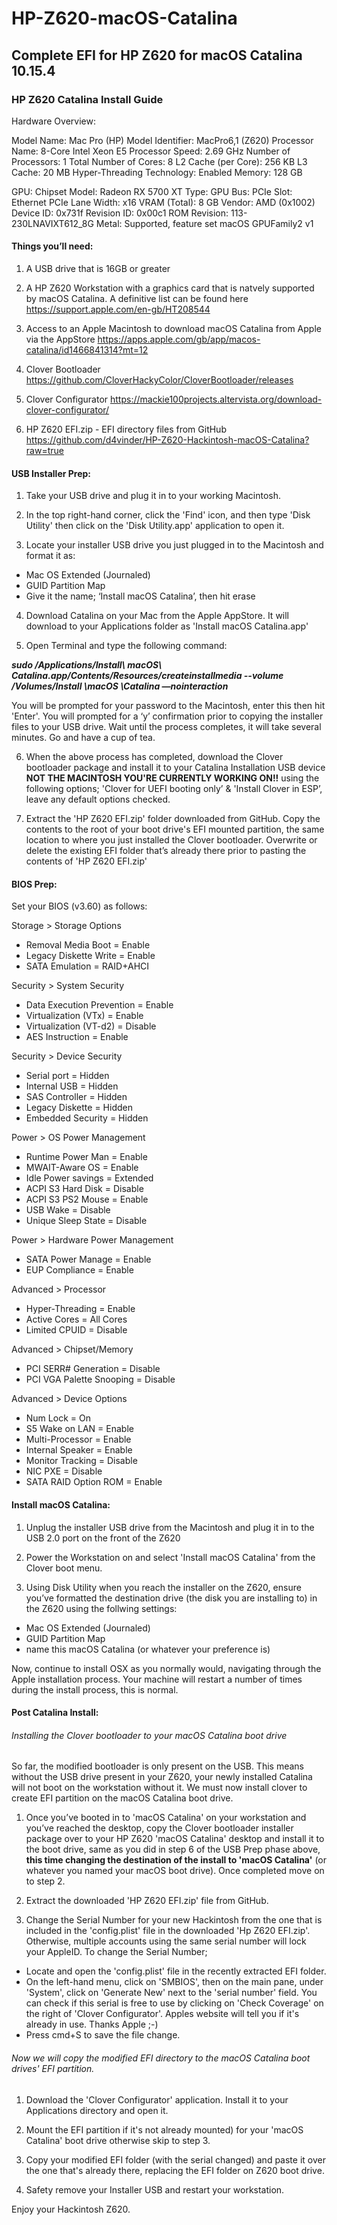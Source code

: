 # HP-Z620-macOS-Catalina
## Complete EFI for HP Z620 for macOS Catalina 10.15.4

### HP Z620 Catalina Install Guide

Hardware Overview:

  Model Name:	Mac Pro (HP)
  Model Identifier:	MacPro6,1 (Z620)
  Processor Name:	8-Core Intel Xeon E5
  Processor Speed:	2.69 GHz
  Number of Processors:	1
  Total Number of Cores:	8
  L2 Cache (per Core):	256 KB
  L3 Cache:	20 MB
  Hyper-Threading Technology:	Enabled
  Memory:	128 GB
  
  GPU:
  Chipset Model:	Radeon RX 5700 XT
  Type:	GPU
  Bus:	PCIe
  Slot:	Ethernet
  PCIe Lane Width:	x16
  VRAM (Total):	8 GB
  Vendor:	AMD (0x1002)
  Device ID:	0x731f
  Revision ID:	0x00c1
  ROM Revision:	113-230LNAVIXT612_8G
  Metal:	Supported, feature set macOS GPUFamily2 v1

#### Things you’ll need:

1. A USB drive that is 16GB or greater

2. A HP Z620 Workstation with a graphics card that is natvely supported by macOS Catalina. A definitive list can be found here https://support.apple.com/en-gb/HT208544

3. Access to an Apple Macintosh to download macOS Catalina from Apple via the AppStore https://apps.apple.com/gb/app/macos-catalina/id1466841314?mt=12

4. Clover Bootloader https://github.com/CloverHackyColor/CloverBootloader/releases

5. Clover Configurator https://mackie100projects.altervista.org/download-clover-configurator/

5. HP Z620 EFI.zip - EFI directory files from GitHub https://github.com/d4vinder/HP-Z620-Hackintosh-macOS-Catalina?raw=true

#### USB Installer Prep: 

1. Take your USB drive and plug it in to your working Macintosh.

2. In the top right-hand corner, click the 'Find' icon, and then type 'Disk Utility' then click on the 'Disk Utility.app' application to open it. 

3. Locate your installer USB drive you just plugged in to the Macintosh and format it as:
- Mac OS Extended (Journaled)
- GUID Partition Map
- Give it the name; ‘Install macOS Catalina’, then hit erase

4. Download Catalina on your Mac from the Apple AppStore. It will download to your Applications folder as 'Install macOS Catalina.app'

5. Open Terminal and type the following command:

***sudo /Applications/Install\ macOS\ Catalina.app/Contents/Resources/createinstallmedia --volume /Volumes/Install \macOS \Catalina —nointeraction***

You will be prompted for your password to the Macintosh, enter this then hit 'Enter'. You will prompted for a ‘y’ confirmation prior to copying the installer files to your USB drive. Wait until the process completes, it will take several minutes. Go and have a cup of tea.
 
6. When the above process has completed, download the Clover bootloader package and install it to your Catalina Installation USB device **NOT THE MACINTOSH YOU'RE CURRENTLY WORKING ON!!** using the following options; 'Clover for UEFI booting only’ & 'Install Clover in ESP’, leave any default options checked.

7. Extract the 'HP Z620 EFI.zip' folder downloaded from GitHub. Copy the contents to the root of your boot drive's EFI mounted partition, the same location to where you just installed the Clover bootloader. Overwrite or delete the existing EFI folder that’s already there prior to pasting the contents of 'HP Z620 EFI.zip'

#### BIOS Prep:

Set your BIOS (v3.60) as follows:

Storage > Storage Options
- Removal Media Boot = Enable
- Legacy Diskette Write = Enable
- SATA Emulation = RAID+AHCI

Security > System Security
- Data Execution Prevention = Enable
- Virtualization (VTx) = Enable
- Virtualization (VT-d2) = Disable
- AES Instruction = Enable

Security > Device Security
- Serial port = Hidden
- Internal USB = Hidden
- SAS Controller = Hidden
- Legacy Diskette = Hidden
- Embedded Security = Hidden

Power > OS Power Management
- Runtime Power Man = Enable
- MWAIT-Aware OS = Enable
- Idle Power savings = Extended
- ACPI S3 Hard Disk = Disable
- ACPI S3 PS2 Mouse = Enable
- USB Wake = Disable
- Unique Sleep State = Disable

Power > Hardware Power Management
- SATA Power Manage = Enable
- EUP Compliance = Enable

Advanced > Processor
- Hyper-Threading = Enable
- Active Cores = All Cores
- Limited CPUID = Disable

Advanced > Chipset/Memory
- PCI SERR# Generation = Disable
- PCI VGA Palette Snooping = Disable

Advanced > Device Options
- Num Lock = On
- S5 Wake on LAN = Enable
- Multi-Processor = Enable
- Internal Speaker = Enable
- Monitor Tracking = Disable
- NIC PXE = Disable
- SATA RAID Option ROM = Enable

#### Install macOS Catalina:

1. Unplug the installer USB drive from the Macintosh and plug it in to the USB 2.0 port on the front of the Z620

2. Power the Workstation on and select 'Install macOS Catalina' from the Clover boot menu. 

3. Using Disk Utility when you reach the installer on the Z620, ensure you’ve formatted the destination drive (the disk you are installing to) in the Z620 using the follwing settings:

- Mac OS Extended (Journaled)
- GUID Partition Map
- name this macOS Catalina (or whatever your preference is)

Now, continue to install OSX as you normally would, navigating through the  Apple installation process. Your machine will restart a number of times during the install process, this is normal. 

#### Post Catalina Install:

###### Installing the Clover bootloader to your macOS Catalina boot drive

So far, the modified bootloader is only present on the USB. This means without the USB drive present in your Z620, your newly installed Catalina will not boot on the workstation without it. We must now install clover to create EFI partition on the macOS Catalina boot drive.

1. Once you’ve booted in to 'macOS Catalina' on your workstation and you’ve reached the desktop, copy the Clover bootloader installer package over to your HP Z620 'macOS Catalina' desktop and install it to the boot drive, same as you did in step 6 of the USB Prep phase above, **this time changing the destination of the install to 'macOS Catalina'** (or whatever you named your macOS boot drive). Once completed move on to step 2.

2. Extract the downloaded 'HP Z620 EFI.zip' file from GitHub. 

3. Change the Serial Number for your new Hackintosh from the one that is included in the 'config.plist' file in the downloaded 'Hp Z620 EFI.zip'. Otherwise, multiple accounts using the same serial number will lock your AppleID. To change the Serial Number;

- Locate and open the 'config.plist' file in the recently extracted EFI folder.
- On the left-hand menu, click on 'SMBIOS', then on the main pane, under 'System', click on 'Generate New' next to the 'serial number' field. You can check if this serial is free to use by clicking on 'Check Coverage' on the right of 'Clover Configurator'. Apples website will tell you if it's already in use. Thanks Apple ;-)
- Press cmd+S to save the file change.

###### Now we will copy the modified EFI directory to the macOS Catalina boot drives' EFI partition.

1. Download the 'Clover Configurator' application. Install it to your Applications directory and open it. 

2. Mount the EFI partition if it's not already mounted) for your 'macOS Catalina' boot drive otherwise skip to step 3.

3. Copy your modified EFI folder (with the serial changed) and paste it over the one that's already there, replacing the EFI folder on Z620 boot drive. 

4. Safety remove your Installer USB and restart your workstation.

Enjoy your Hackintosh Z620.
